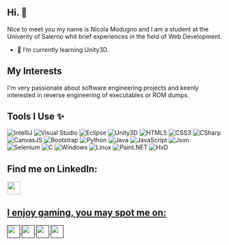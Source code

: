 ## Hi. 👋
Nice to meet you my name is Nicola Modugno and I am a student at the Univerity of Salerno whit brief experiences in the field of Web Development.

- 🌱 I’m currently learning Unity3D.
<!--
**nicolamoothreemodugno/nicolamoothreemodugno** is a ✨ _special_ ✨ repository because its `README.md` (this file) appears on your GitHub profile.
-->
## My Interests
I'm very passionate about software engineering projects and keenly interested in reverse engineering of executables or ROM dumps.

## Tools I Use ✨

![IntelliJ](https://img.shields.io/badge/IntelliJ%20Idea-black?style=for-the-badge)
![Visual Studio](https://img.shields.io/badge/Visual%20Studio-5C2D91.svg?style=for-the-badge&logo=visual-studio&logoColor=white)
![Eclipse](https://img.shields.io/badge/Eclipse%20-grey?style=for-the-badge)
![Unity3D](https://img.shields.io/badge/Unity3D-%2300599C.svg?style=for-the-badge&logo=Unity&logoColor=white)
![HTML5](https://img.shields.io/badge/html5-%23E34F26.svg?style=for-the-badge&logo=html5&logoColor=white)
![CSS3](https://img.shields.io/badge/css3-%231572B6.svg?style=for-the-badge&logo=css3&logoColor=white)
![CSharp](https://img.shields.io/badge/CSharp-%23563D7C.svg?style=for-the-badge&logo=CSharp&logoColor=white)
![CanvasJS](https://img.shields.io/badge/Canvas%20JS%20-darkblue?style=for-the-badge)
![Bootstrap](https://img.shields.io/badge/Bootstrap%20-purple?style=for-the-badge)
![Python](https://img.shields.io/badge/python-3670A0?style=for-the-badge&logo=python&logoColor=ffdd54)
![Java](https://img.shields.io/badge/Java-ED8B00?style=for-the-badge&logo=java&logoColor=white)
![JavaScript](https://img.shields.io/badge/javascript-%23323330.svg?style=for-the-badge&logo=javascript&logoColor=%23F7DF1E)
![Json](https://img.shields.io/badge/Json-%23593d88.svg?style=for-the-badge&logo=Json&logoColor=white)
![Selenium](https://img.shields.io/badge/Selenium-6DA55F?style=for-the-badge&logo=Selenium&logoColor=white)
![C](https://img.shields.io/badge/C-00599C?style=for-the-badge&logo=c&logoColor=white)
![Windows](https://img.shields.io/badge/Windows-0078D6?style=for-the-badge&logo=windows&logoColor=white)
![Linux](https://img.shields.io/badge/Linux-FCC624?style=for-the-badge&logo=linux&logoColor=black)
![Paint.NET](https://img.shields.io/badge/paint.net%20-white?style=for-the-badge)
![HxD](https://img.shields.io/badge/HxD%20-orange?style=for-the-badge)

## Find me on LinkedIn:
<p align="left">
<a href="https://www.linkedin.com/in/nicola-modugno-20a26b202" target="blank"><img align="center" src="https://cdn-icons-png.flaticon.com/512/174/174857.png" alt="" height="30"/>
</p>

## I enjoy gaming, you may spot me on:
<p align="left">
<a href="" target="blank"><img align="center" src="https://upload.wikimedia.org/wikipedia/commons/thumb/3/31/Epic_Games_logo.svg/516px-Epic_Games_logo.svg.png" alt="" height="30"/>
<a href="" target="blank"><img align="center" src="https://cdn.freebiesupply.com/images/large/2x/steam-logo-transparent.png" alt="" height="30"/>
<a href="" target="blank"><img align="center" src="https://unikey.co.il/wp-content/uploads/2021/01/GOG-COM-logo-ICON.png" alt="" height="30"/>
<a href="" target="blank"><img align="center" src="https://www.techspot.com/images2/downloads/topdownload/2021/03/2021-03-17-ts3_thumbs-cba.png" alt="" height="30"/>
</p>
